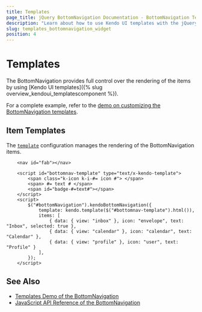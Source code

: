 ```yaml
---
title: Templates
page_title: jQuery BottomNavigation Documentation - BottomNavigation Templates
description: "Learn about how to use Kendo UI templates with the jQuery BottomNavigation"
slug: templates_bottomnavigation_widget
position: 4
---
```


# Templates

The BottomNavigation provides full control over the rendering of the items by using [Kendo UI templates]({% slug overview_kendoui_templatescomponent %}).

For a complete example, refer to the [demo on customizing the BottomNavigation templates](https://demos.telerik.com/kendo-ui/bottomnavigation/templates).

## Item Templates

The [`template`](/api/javascript/ui/bottomnavigation/configuration/template) configuration manages the rendering of the BottomNavigation items.

```dojo
    <nav id="fab"></nav>

    <script id="bottomnav-template" type="text/x-kendo-template">
        <span class="k-icon k-i-#= icon #"> </span>
        <span> #= text # </span>
        <span id="badge-#=text#"></span>
    </script>
    <script>
        $("#bottomNavigation").kendoBottomNavigation({
            template: kendo.template($("#bottomnav-template").html()),
            items: [
                { data: { view: "inbox" }, icon: "envelope", text: "Inbox", selected: true },
                { data: { view: "calendar" }, icon: "calendar", text: "Calendar" },
                { data: { view: "profile" }, icon: "user", text: "Profile" }
            ],
        });
    </script>
```

## See Also

* [Templates Demo of the BottomNavigation](https://demos.telerik.com/kendo-ui/bottomnavigation/templates)
* [JavaScript API Reference of the BottomNavigation](/api/javascript/ui/bottomnavigation)
